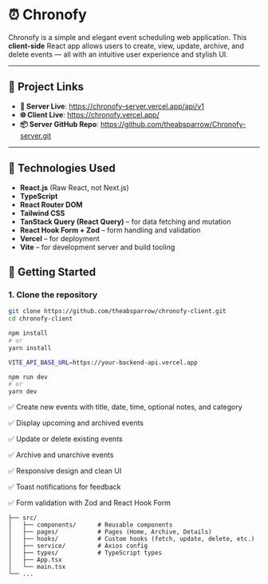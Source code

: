 # ⏰ Chronofy

Chronofy is a simple and elegant event scheduling web application. This **client-side** React app allows users to create, view, update, archive, and delete events — all with an intuitive user experience and stylish UI.

---

## 🔗 Project Links

- **🔴 Server Live**: https://chronofy-server.vercel.app/api/v1
- **🌐 Client Live**: https://chronofy.vercel.app/
- **📦 Server GitHub Repo**: https://github.com/theabsparrow/Chronofy-server.git

---

## 🧰 Technologies Used

- **React.js** (Raw React, not Next.js)
- **TypeScript**
- **React Router DOM**
- **Tailwind CSS**
- **TanStack Query (React Query)** – for data fetching and mutation
- **React Hook Form + Zod** – form handling and validation
- **Vercel** – for deployment
- **Vite** – for development server and build tooling

## 🚀 Getting Started

### 1. Clone the repository

```bash
git clone https://github.com/theabsparrow/chronofy-client.git
cd chronofy-client

```

```bash
npm install
# or
yarn install

```

```bash
VITE_API_BASE_URL=https://your-backend-api.vercel.app
```

```bash
npm run dev
# or
yarn dev
```

✅ Create new events with title, date, time, optional notes, and category

✅ Display upcoming and archived events

✅ Update or delete existing events

✅ Archive and unarchive events

✅ Responsive design and clean UI

✅ Toast notifications for feedback

✅ Form validation with Zod and React Hook Form

```chronofy-client/
├── src/
│   ├── components/      # Reusable components
│   ├── pages/           # Pages (Home, Archive, Details)
│   ├── hooks/           # Custom hooks (fetch, update, delete, etc.)
│   ├── service/         # Axios config
│   ├── types/           # TypeScript types
│   ├── App.tsx
│   └── main.tsx
└── ...
```
